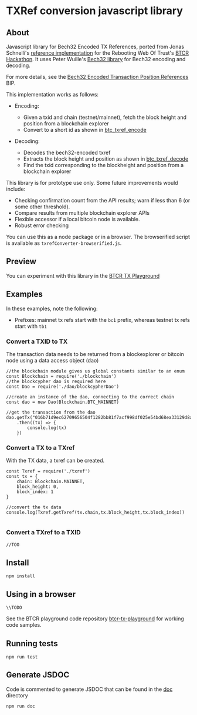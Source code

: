# TXRef conversion javascript library

## About

Javascript library for Bech32 Encoded TX References, ported from Jonas Schnelli's [reference implementation](https://github.com/jonasschnelli/bitcoin_txref_code) for the Rebooting Web Of Trust's [BTCR Hackathon](https://github.com/WebOfTrustInfo/btcr-hackathon).
It uses Peter Wuille's [Bech32 library](https://github.com/sipa/bech32) for Bech32 encoding and decoding.

For more details, see the [Bech32 Encoded Transaction Position References](https://github.com/bitcoin/bips/blob/master/bip-0136.mediawiki) BIP. 

This implementation works as follows:

- Encoding: 
  - Given a txid and chain (testnet/mainnet), fetch the block height and position from a blockchain explorer
  - Convert to a short id as shown in [btc_txref_encode](https://github.com/jonasschnelli/bitcoin_txref_code/blob/master/ref/c/txref_code.c)

- Decoding: 
  - Decodes the bech32-encoded txref 
  - Extracts the block height and position as shown in [btc_txref_decode](https://github.com/jonasschnelli/bitcoin_txref_code/blob/master/ref/c/txref_code.c)
  - Find the txid corresponding to the blockheight and position from a blockchain explorer

This library is for prototype use only. Some future improvements would include:
- Checking confirmation count from the API results; warn if less than 6 (or some other threshold).
- Compare results from multiple blockchain explorer APIs
- Flexible accessor if a local bitcoin node is available.
- Robust error checking

You can use this as a node package or in a browser. The browserified script is available as `txrefConverter-browserified.js`.

## Preview

You can experiment with this library in the [BTCR TX Playground](https://weboftrustinfo.github.io/btcr-tx-playground.github.io/)


## Examples

In these examples, note the following:
- Prefixes: mainnet tx refs start with the `bc1` prefix, whereas testnet tx refs start with `tb1`

### Convert a TXID to TX

The transaction data needs to be returned from a blockexplorer or bitcoin node using a data access object (dao)

```
//the blockchain module gives us global constants similar to an enum
const Blockchain = require('./blockchain')
//the blockcypher dao is required here
const Dao = require('./dao/blockcypherDao')

//create an instance of the dao, connecting to the correct chain
const dao = new Dao(Blockchain.BTC_MAINNET)

//get the transaction from the dao
dao.getTx("016b71d9ec62709656504f1282bb81f7acf998df025e54bd68ea33129d8a425b")
	.then((tx) => {
		console.log(tx)
	})
```

### Convert a TX to a TXref

With the TX data, a txref can be created.

```
const Txref = require('./txref')
const tx = {
	chain: Blockchain.MAINNET,
	block_height: 0,
	block_index: 1
}

//convert the tx data 
console.log(Txref.getTxref(tx.chain,tx.block_height,tx.block_index))
  
```

### Convert a TXref to a TXID

```
//TOO
```


## Install

```
npm install

```
## Using in a browser

```
\\TODO
```

See the BTCR playground code repository [btcr-tx-playground](https://github.com/WebOfTrustInfo/btcr-tx-playground.github.io) for working code samples. 

## Running tests

```
npm run test
```

## Generate JSDOC
Code is commented to generate JSDOC that can be found in the [doc](./doc/index.html) directory

```
npm run doc
```
